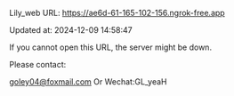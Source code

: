 Lily_web URL: https://ae6d-61-165-102-156.ngrok-free.app

Updated at: 2024-12-09 14:58:47

If you cannot open this URL, the server might be down.

Please contact: 

goley04@foxmail.com Or Wechat:GL_yeaH